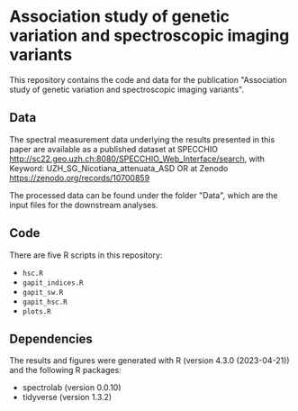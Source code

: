 # Association study of genetic variation and spectroscopic imaging variants

This repository contains the code and data for the publication "Association study of genetic variation and spectroscopic imaging variants". 

## Data

The spectral measurement data underlying the results presented in this paper are available as a published dataset at SPECCHIO http://sc22.geo.uzh.ch:8080/SPECCHIO_Web_Interface/search, with Keyword: UZH_SG_Nicotiana_attenuata_ASD
OR
at Zenodo https://zenodo.org/records/10700859 

The processed data can be found under the folder "Data", which are the input files for the downstream analyses.

## Code

There are five R scripts in this repository:

- `hsc.R`
- `gapit_indices.R`
- `gapit_sw.R`
- `gapit_hsc.R`
- `plots.R`

## Dependencies

The results and figures were generated with R (version 4.3.0 (2023-04-21)) and the following R packages:

- spectrolab (version 0.0.10)
- tidyverse (version 1.3.2)
